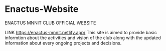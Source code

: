 # Enactus-Website
ENACTUS MNNIT CLUB OFFICIAL WEBSITE

LINK https://enactus-mnnit.netlify.app/
This site is aimed to provide basic informtion about the activities and vision of the club along with the updated information about every ongoing projects and decisions.
